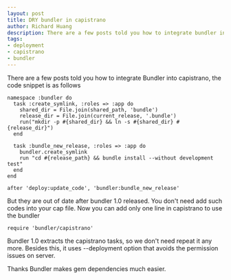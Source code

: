 ```yaml
---
layout: post
title: DRY bundler in capistrano
author: Richard Huang
description: There are a few posts told you how to integrate bundler into capistrano, but they are out of date now. After bundler 1.0 released, you can add only one line in capistrano to use bundler.
tags:
- deployment
- capistrano
- bundler
---
```

There are a few posts told you how to integrate Bundler into capistrano, the code snippet is as follows

    namespace :bundler do
      task :create_symlink, :roles => :app do
        shared_dir = File.join(shared_path, 'bundle')
        release_dir = File.join(current_release, '.bundle')
        run("mkdir -p #{shared_dir} && ln -s #{shared_dir} #{release_dir}")
      end

      task :bundle_new_release, :roles => :app do
        bundler.create_symlink
        run "cd #{release_path} && bundle install --without development test"
      end
    end

    after 'deploy:update_code', 'bundler:bundle_new_release'

But they are out of date after bundler 1.0 released. You don't need add such codes into your cap file. Now you can add only one line in capistrano to use the bundler

    require 'bundler/capistrano'

Bundler 1.0 extracts the capistrano tasks, so we don't need repeat it any more. Besides this, it uses --deployment option that avoids the permission issues on server.

Thanks Bundler makes gem dependencies much easier.
